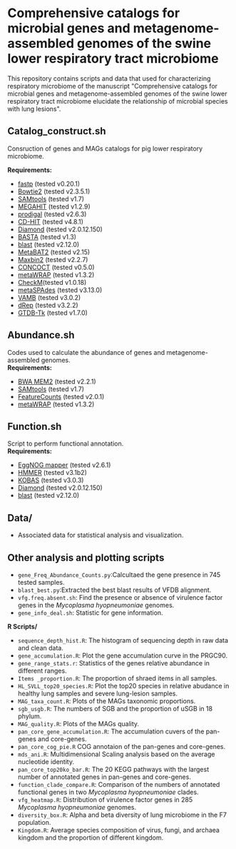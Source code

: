 # Comprehensive catalogs for microbial genes and metagenome-assembled genomes of the swine lower respiratory tract microbiome 
This repository contains scripts and data that used for characterizing respiratory microbiome of the manuscript "Comprehensive catalogs for microbial genes and metagenome-assembled genomes of the swine lower respiratory tract microbiome elucidate the relationship of microbial species with lung lesions".

## Catalog_construct.sh
Consruction of genes  and MAGs catalogs for pig lower respiratory microbiome.

<b>Requirements:</b>
* [fastp](https://github.com/OpenGene/fastp) (tested v0.20.1)
* [Bowtie2](https://github.com/BenLangmead/bowtie2) (tested v2.3.5.1) 
* [SAMtools](https://github.com/samtools/samtools) (tested v1.7)
* [MEGAHIT](https://github.com/voutcn/megahit) (tested v1.2.9)
* [prodigal](https://github.com/hyattpd/Prodigal) (tested v2.6.3)
* [CD-HIT](https://github.com/weizhongli/cdhit) (tested v4.8.1)
* [Diamond](https://github.com/bbuchfink/diamond) (tested v2.0.12.150)
* [BASTA](https://github.com/timkahlke/BASTA) (tested v1.3)
* [blast](https://ftp.ncbi.nlm.nih.gov/blast/executables/blast+/) (tested v2.12.0)
* [MetaBAT2](https://bitbucket.org/berkeleylab/metabat) (tested v2.15)
* [Maxbin2](http://sourceforge.net/projects/maxbin) (tested v2.2.7)
* [CONCOCT](https://github.com/BinPro/CONCOCT) (tested v0.5.0)
* [metaWRAP](https://github.com/bxlab/metaWRAP) (tested v1.3.2)
* [CheckM](https://ecogenomics.github.io/CheckM)(tested v1.0.18)
* [metaSPAdes](https://github.com/ablab/spades) (tested v3.13.0)
* [VAMB](https://github.com/RasmussenLab/vamb) (tested v3.0.2)
* [dRep](https://github.com/MrOlm/drep) (tested v3.2.2)
* [GTDB-Tk](https://github.com/Ecogenomics/GTDBTk) (tested v1.7.0)

## Abundance.sh
Codes used to calculate the abundance of genes and metagenome-assembled genomes.<br> 
<b>Requirements:</b>
* [BWA MEM2](https://github.com/lh3/bwa) (tested v2.2.1) 
* [SAMtools](https://github.com/samtools/samtools) (tested v1.7)
* [FeatureCounts](http://bioinf.wehi.edu.au/featureCounts) (tested v2.0.1)
* [metaWRAP](https://github.com/bxlab/metaWRAP) (tested v1.3.2)
## Function.sh
Script to perform functional annotation.<br> 
<b>Requirements:</b>
* [EggNOG mapper](https://github.com/jhcepas/eggnog-mapper) (tested v2.6.1)	
* [HMMER](https://github.com/guyz/HMM) (tested v3.1b2)
* [KOBAS](http://kobas.cbi.pku.edu.cn/kobas3) (tested v3.0.3)
* [Diamond](https://github.com/bbuchfink/diamond) (tested v2.0.12.150)
* [blast](https://ftp.ncbi.nlm.nih.gov/blast/executables/blast+/) (tested v2.12.0)

## Data/
* Associated data for statistical analysis and visualization.

## Other analysis and plotting scripts
* `gene_Freq_Abundance_Counts.py`:Calcultaed the gene presence in 745 tested samples. 
* `blast_best.py`:Extracted the best blast results of VFDB alignment.
* `vfg.freq.absent.sh`: Find the presence or absence of virulence factor genes in the *Mycoplasma hyopneumoniae* genomes.
* `gene_info_deal.sh`: Statistic for gene information.

<b>R Scripts/</b>
* `sequence_depth_hist.R`: The histogram of sequencing depth in raw data and clean data.
* `gene_accumulation.R`: Plot the gene accumulation curve in the PRGC90.
* `gene_range_stats.r`: Statistics of the genes relative abundance in different ranges.
* `Items _proportion.R`: The proportion of shraed items in all samples.
* `HL_SVLL_top20_species.R`: Plot the top20 species in relative abudance in healthy lung samples and severe lung-lesion samples.
* `MAG_taxa_count.R`: Plots of the MAGs taxonomic proportions.
* `sgb_usgb.R`: The numbers of SGB and the proportion of uSGB in 18 phylum.
* `MAG_quality.R`: Plots of the MAGs quality.
* `pan_core_gene_accumulation.R`: The accumulation cuvers of the pan-genes and core-genes.
* `pan_core_cog_pie.R` COG annotaion of the pan-genes and core-genes.
* `mds_ani.R`:  Multidimensional Scaling analysis based  on the average nucleotide identity.
* `pan_core_top20ko_bar.R`: The 20 KEGG pathways with the largest number of annotated genes in pan-genes and core-genes.
* `function_clade_compare.R`: Comparison of the numbers of annotated functional genes in two *Mycoplasma hyopneumoniae* clades.
* `vfg_heatmap.R`: Distribution of virulence factor genes in 285 *Mycoplasma hyopneumoniae* genomes.
* `diversity_box.R`: Alpha and beta diversity of lung microbiome in the F7 population.
* `Kingdom.R`: Average species composition of virus, fungi, and archaea kingdom and the proportion of different kingdom.
